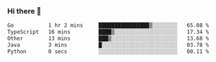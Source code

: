 ### Hi there 👋

<!--START_SECTION:waka-->

```txt
Go           1 hr 2 mins     ████████████████▒░░░░░░░░   65.08 %
TypeScript   16 mins         ████▒░░░░░░░░░░░░░░░░░░░░   17.34 %
Other        13 mins         ███▒░░░░░░░░░░░░░░░░░░░░░   13.68 %
Java         3 mins          █░░░░░░░░░░░░░░░░░░░░░░░░   03.78 %
Python       0 secs          ░░░░░░░░░░░░░░░░░░░░░░░░░   00.11 %
```

<!--END_SECTION:waka-->

<!--
**jerry-shao/jerry-shao** is a ✨ _special_ ✨ repository because its `README.md` (this file) appears on your GitHub profile.

Here are some ideas to get you started:

- 🔭 I’m currently working on ...
- 🌱 I’m currently learning ...
- 👯 I’m looking to collaborate on ...
- 🤔 I’m looking for help with ...
- 💬 Ask me about ...
- 📫 How to reach me: ...
- 😄 Pronouns: ...
- ⚡ Fun fact: ...
-->
